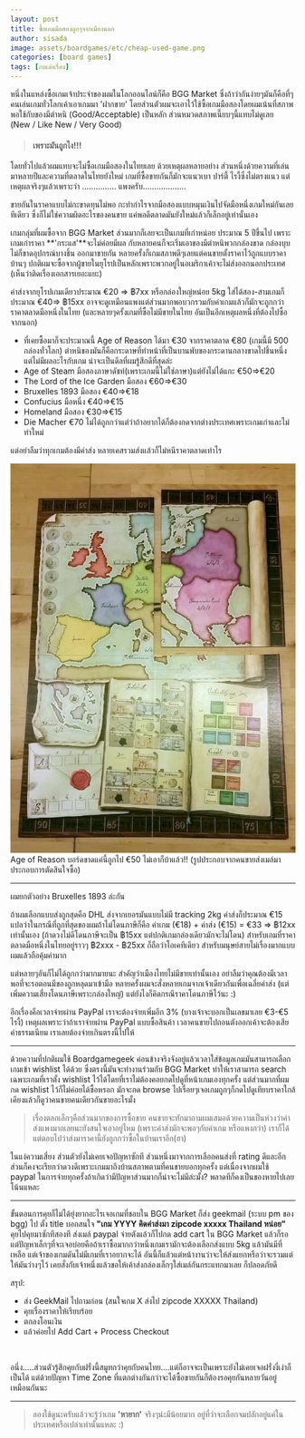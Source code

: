 ```yaml
---
layout: post
title: ซื้อเกมมือสองถูกๆจากเมืองนอก
author: sisada
image: assets/boardgames/etc/cheap-used-game.png
categories: [board games]
tags: [กบเล่าเรื่อง]
---
```

หนึ่งในแหล่งซื้อเกมเจ้าประจำของผมในโลกออนไลน์ก็คือ BGG Market ซึ่งถ้าว่ากันง่ายๆมันก็คือที่ๆคนเล่นเกมทั่วโลกเค้าเอาเกมมา 'ฝากขาย' โดยส่วนตัวผมจะเอาไว้ใช้ซื้อเกมมือสองโดยผมเน้นที่สภาพพอใช้กับของมีตำหนิ (Good/Acceptable) เป็นหลัก ส่วนหมวดสภาพเนี๊ยบๆนี้แทบไม่ดูเลย (New / Like New / Very Good)

> 
> #### **เพราะมันถูกไง!!!**
> 
> 
> 


โดยทั่วไปแล้วผมแทบจะไม่ซื้อเกมมือสองในไทยเลย ด้วยเหตุผลหลายอย่าง ส่วนหนึ่งด้วยความที่เล่นมาหลายปีและความที่ตลาดในไทยยังใหม่ เกมที่ซื้อขายกันก็มักจะแนวเบา ปาร์ตี้ ไรงี้ซึ่งไม่ตรงแนว แต่เหตุผลจริงๆแล้วเพราะว่า
............... แพงครับ...................


ขายกันในราคาแบบไม่กะขาดทุนไม่พอ กะทำกำไรจากมือสองแบบหมุนเงินไปจัดมือหนึ่งเกมใหม่กันเลยทีเดียว ซึ่งก็ไม่ใช่ความผิดอะไรของคนขาย แค่พอดีตลาดมันยังใหม่แล้วก็เล็กอยู่เท่านั้นเอง

เกมกลุ่มที่ผมซื้อจาก BGG Market ส่วนมากก็เลยจะเป็นเกมที่เก่าหน่อย ประมาณ 5 ปีขึ้นไป เพราะเกมเก่าราคา **'กระแส'**จะไม่ค่อยมีผล กับหลายคนก็จะเริ่มเอาของมีตำหนิพวกกล่องขาด กล่องบุบ ไม่ก็ขาดอุปกรณ์บางชิ้น ออกมาขายกัน หลายครั้งก็เกมสภาพดีๆเลยแต่คนขายตั้งราคาไว้ถูกแบบราคาบ้านๆ ปกติผมจะซื้อจากผู้ขายในยุโรปเป็นหลักเพราะพวกอยู่ในอเมริกาเค้าจะไม่ส่งออกนอกประเทศ (เห็นว่าติดเรื่องเอกสารเยอะแยะ)

ค่าส่งจากยุโรปเกมเดียวประมาณ €20 => ฿7xx หรือกล่องใหญ่หน่อย 5kg ใส่ได้สอง-สามเกมก็ประมาณ €40=> ฿15xx อาจจะดูเหมือนแพงแต่ส่วนมากพอบวกรวมกับค่าเกมแล้วก็มักจะถูกกว่าราคาตลาดมือหนึ่งในไทย (และหลายๆครั้งเกมที่ซื้อไม่มีขายในไทย อันเป็นอีกเหตุผลหนึ่งที่ต้องไปซื้อจากนอก)
* ที่เคยซื้อมาก็จะประมาณนี้ Age of Reason ได้มา €30 จากราคาตลาด €80 (เกมนี้มี 500 กล่องทั่วโลก) ตำหนิของมันก็คือกระดาษที่ทำหน้าที่เป็นบานพับของกระดานกลางขาดไปชิ้นหนึ่ง แต่ไม่มีผลอะไรกับเกม น่าจะเป็นดีลที่ผมรู้สึกดีที่สุดล่ะ
* Age of Steam มือสองภาษาดัชท์(เพราะเกมนี้ไม่ใช่ภาษา)แต่ยังไม่ได้แกะ €50=>€20
* The Lord of the Ice Garden มือสอง €60=>€30
* Bruxelles 1893 มือสอง €40=>€18
* Confucius มือหนึ่ง €40=>€15
* Homeland มือสอง €30=>€15
* Die Macher €70 ไม่ได้ถูกกว่าแต่ว่าถ้าอยากได้ก็ต้องกดจากต่างประเทศเพราะเกมเก่าและไม่ทำใหม่


แต่อย่าลืมว่าทุกเกมต้องมีค่าส่ง หลายเคสรวมส่งแล้วก็ไม่หนีราคาตลาดเท่าไร


![alt tag](/assets/boardgames/etc/cheap-used-game-2.jpg) 
Age of Reason บอร์ดขาดแค่นี้ถูกไป €50 ไม่เอาก็บ้าแล้ว!! (รูปประกอบจากคนขายส่งเมล์มาประกอบการตัดสินใจซื้อ)



---


ผมยกตัวอย่าง Bruxelles 1893 ล่ะกัน


ถ้าผมเลือกแบบส่งถูกสุดคือ DHL ส่งจากเยอรมันแบบไม่มี tracking 2kg ค่าส่งก็ประมาณ €15 แปลว่าในกรณีที่ถูกที่สุดของผมถ้าไม่โดนภาษีก็คือ ค่าเกม (€18) + ค่าส่ง (€15) = €33 => ฿12xx เท่านั้นเอง (ถ้าดวงไม่ดีโดนภาษีจะเป็น ฿15xx แต่ปกติเกมกล่องเดียวมักจะไม่โดน) สำหรับเกมที่ราคาตลาดมือหนึ่งในไทยอยู่ราวๆ ฿2xxx - ฿25xx ก็ถือว่าโอเคทีเดียว สำหรับมนุษย์สายไม่เรื่องมากแบบผมแล้วถือคุ้มค่ามาก


แต่หลายๆอันก็ไม่ได้ถูกกว่ามากมายนะ สำคัญว่าเมืองไทยไม่มีขายเท่านั้นเอง อย่าลืมว่าคุณต้องมีเวลาพอที่จะรอตอนมีของถูกหลุดมาเข้ามือ หลายครั้งผมจะสั่งหลายเกมจากเจ้าเดียวกันเพื่อเฉลี่ยค่าส่ง (แต่เพิ่มความเสี่ยงโดนภาษีเพราะกล่องใหญ่) แต่ยังไงก็คิดกรณีราคาโดนภาษีไว้นะ :)


อีกเรื่องคือเวลาจ่ายผ่าน PayPal เราจะต้องจ่ายเพิ่มอีก 3% (บางเจ้าจะบอกเป็นเลขมาเลย €3-€5 ไรงี้) เหตุผลเพราะว่าถ้าเราจ่ายผ่าน PayPal แบบซื้อสินค้า เวลาคนขายไปถอนตังออกเค้าจะต้องเสียค่าธรรมเนียม เราเลยต้องจ่ายเกินตรงนี้ไปให้


---



ด้วยความที่ปกติผมใช้ Boardgamegeek ค่อนข้างจริงจังอยู่แล้วเวลาใส่ข้อมูลเกมมันสามารถเลือกเกมเข้า wishlist ได้ด้วย ซึ่งตรงนี้มันจะทำงานร่วมกับ BGG Market ทำให้เราสามารถ search เฉพาะเกมที่เราตั้ง wishlist ไว้ได้โดยที่เราไม่ต้องคอยกดไปดูที่หน้าเกมเองทุกครั้ง แต่ส่วนมากที่ผมกด wishlist ไว้ก็ไม่ค่อยได้ซื้อหรอก มักจะกด browse ไปเรื่อยๆเจอเกมถูกๆก็กดไปดูเทียบราคาใกล้เคียงแล้วก็ดูว่าคนขายคนเดียวกันขายอะไรมั้ง

> เรื่องตลกเล็กๆคือส่วนมากของการซื้อขาย คนขายจะทักมาถามผมเสมอด้วยความเป็นห่วงว่าค่าส่งแพงมากเลยนะยังสนใจเอาอยู่ไหม (เพราะค่าส่งมักจะพอๆกับค่าเกม หรือแพงกว่า) เราก็ได้แต่ตอบไปว่าส่งมาราคานี้ยังถูกกว่าซื้อในบ้านเราอีก(ฮา)


ในแง่ความเสี่ยง ส่วนตัวยังไม่เคยเจอปัญหาซักที ส่วนหนึ่งมาจากการเลือกคนส่งที่ rating ดีและอีกส่วนก็คงจะเรียกว่าดวงดีเพราะเกมมาถึงบ้านสภาพตามที่คนขายบอกทุกครั้ง แต่เนื่องจากผมใช้ paypal ในการจ่ายทุกครั้งถ้าเกิดว่ามีปัญหาส่วนมากก็น่าจะไม่มีล่ะมั้ง? พลาดทีก็คงเป็นของหายไปเลยโน้นแหละ



---



ขั้นตอนการคุยก็ไม่ได้ยุ่งยากอะไรเจอเกมที่ชอบใน BGG Market ก็ส่ง geekmail (ระบบ pm ของ bgg) ไป ตั้ง title บอกสนใจ **"เกม YYYY คิดค่าส่งมา zipcode xxxxx Thailand หน่อย"** คุยไปคุยมาซักทีสองที ส่งเมล์ paypal จ่ายตังแล้วก็ไปกด add cart ใน BGG Market แล้วก็รอ แต่ปัญหาเล็กๆที่จะเจอบ่อยคือถ้าเราซื้อมากกว่าหนึ่งเกมเรามักจะต้องเลือกส่งแบบ 5kg แล้วมันมีที่เหลือ แต่เจ้าของเกมดันไม่มีเกมที่เราอยากจะได้ อันนี้ก็แล้วแต่หน้างานว่าจะให้ส่งแยกหรือว่าจะรวมแต่ให้มันว่างๆไว้ เคยสั่งกับเจ้าหนึ่งแล้วขอให้เค้าส่งกล่องเล็กๆใส่เมล์กันกระแทกมาเลย ก็ปลอดภัยดี

สรุป:
* ส่ง GeekMail ไปถามก่อน (สนใจเกม X ส่งไป zipcode XXXXX Thailand)
* คุยเรื่องราคาให้เรียบร้อย
* ตกลงโอนเงิน
* แล้วค่อยไป Add Cart + Process Checkout


 

อนึ่ง.....ส่วนตัวรู้สึกคุยกับฝรั่งนี้สมูทกว่าคุยกับคนไทย....แต่ก็อาจจะเป็นเพราะยังไม่เคยเจอฝรั่งงี่เง่าก็เป็นได้ แต่ด้วยปัญหา Time Zone ที่แตกต่างกันกว่าจะได้ซื้อขายกันก็ต้องรอคุยกันหลายวันอยู่เหมือนกันนะ



---



> ลองใช้ดูนะครับแล้วจะรู้ว่าเกม **'หายาก'** จริงๆน่ะมีน้อยมาก อยู่ที่ว่าจะเลือกจมปลักอยู่แค่ในประเทศหรือเปล่าเท่านั้นแหละ :)

